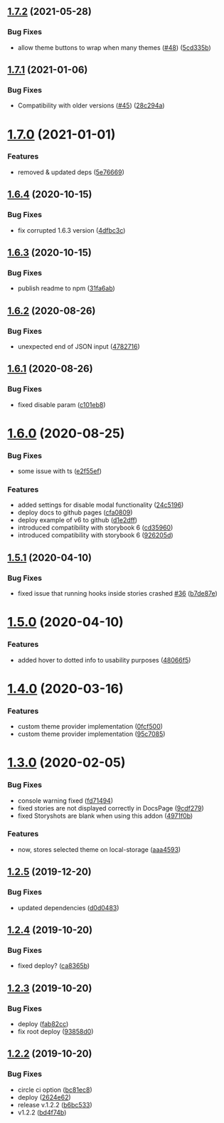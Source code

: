 ## [1.7.2](https://github.com/semoal/themeprovider-storybook/compare/v1.7.1...v1.7.2) (2021-05-28)


### Bug Fixes

* allow theme buttons to wrap when many themes ([#48](https://github.com/semoal/themeprovider-storybook/issues/48)) ([5cd335b](https://github.com/semoal/themeprovider-storybook/commit/5cd335b1e039d5749117ef4070eb9adcb5c26b1c))

## [1.7.1](https://github.com/semoal/themeprovider-storybook/compare/v1.7.0...v1.7.1) (2021-01-06)


### Bug Fixes

* Compatibility with older versions ([#45](https://github.com/semoal/themeprovider-storybook/issues/45)) ([28c294a](https://github.com/semoal/themeprovider-storybook/commit/28c294ad01aae5b735c778e203f407b61891cf9f))

# [1.7.0](https://github.com/semoal/themeprovider-storybook/compare/v1.6.4...v1.7.0) (2021-01-01)


### Features

* removed & updated deps ([5e76669](https://github.com/semoal/themeprovider-storybook/commit/5e76669d054542de44b5529aa9611318e7a0ea84))

## [1.6.4](https://github.com/semoal/themeprovider-storybook/compare/v1.6.3...v1.6.4) (2020-10-15)


### Bug Fixes

* fix corrupted 1.6.3 version ([4dfbc3c](https://github.com/semoal/themeprovider-storybook/commit/4dfbc3c240377aa6493ec5b4537337985825b4bb))

## [1.6.3](https://github.com/semoal/themeprovider-storybook/compare/v1.6.2...v1.6.3) (2020-10-15)


### Bug Fixes

* publish readme to npm ([31fa6ab](https://github.com/semoal/themeprovider-storybook/commit/31fa6abc308b64934a7f95d24447a2315f4054b2))

## [1.6.2](https://github.com/semoal/themeprovider-storybook/compare/v1.6.1...v1.6.2) (2020-08-26)


### Bug Fixes

* unexpected end of JSON input ([4782716](https://github.com/semoal/themeprovider-storybook/commit/478271653fe798d505a787df4640376e5371b805))

## [1.6.1](https://github.com/semoal/themeprovider-storybook/compare/v1.6.0...v1.6.1) (2020-08-26)


### Bug Fixes

* fixed disable param ([c101eb8](https://github.com/semoal/themeprovider-storybook/commit/c101eb84b9f36701ae4bbd4149240cb6b491ce5c))

# [1.6.0](https://github.com/semoal/themeprovider-storybook/compare/v1.5.1...v1.6.0) (2020-08-25)


### Bug Fixes

* some issue with ts ([e2f55ef](https://github.com/semoal/themeprovider-storybook/commit/e2f55eff4bb8f52b865f99af814415282ef1811e))


### Features

* added settings for disable modal functionality ([24c5196](https://github.com/semoal/themeprovider-storybook/commit/24c5196278cd851bef6c1c82d6286aa5e24ee10a))
* deploy docs to github pages ([cfa0809](https://github.com/semoal/themeprovider-storybook/commit/cfa0809bea101bbfa95f1a5b1784ace7a8b2a46e))
* deploy example of v6 to github ([d1e2dff](https://github.com/semoal/themeprovider-storybook/commit/d1e2dffef9b27e6106958e8dbe4425dceab76f97))
* introduced compatibility with storybook 6 ([cd35960](https://github.com/semoal/themeprovider-storybook/commit/cd359609932e7f788d269ff8959b5072b621b927))
* introduced compatibility with storybook 6 ([926205d](https://github.com/semoal/themeprovider-storybook/commit/926205d971dfd0fe354a3fa900aa173e38c4b1c6))

## [1.5.1](https://github.com/semoal/themeprovider-storybook/compare/v1.5.0...v1.5.1) (2020-04-10)


### Bug Fixes

* fixed issue that running hooks inside stories crashed [#36](https://github.com/semoal/themeprovider-storybook/issues/36) ([b7de87e](https://github.com/semoal/themeprovider-storybook/commit/b7de87e4b3b17b127433cbb2f7220c7b4274f764))

# [1.5.0](https://github.com/semoal/themeprovider-storybook/compare/v1.4.0...v1.5.0) (2020-04-10)


### Features

* added hover to dotted info to usability purposes ([48066f5](https://github.com/semoal/themeprovider-storybook/commit/48066f540c30b513777d597c80df9f885501bb09))

# [1.4.0](https://github.com/semoal/themeprovider-storybook/compare/v1.3.0...v1.4.0) (2020-03-16)


### Features

* custom theme provider implementation ([0fcf500](https://github.com/semoal/themeprovider-storybook/commit/0fcf50038f16b034ce3f01cb6b0af766e255f961))
* custom theme provider implementation ([95c7085](https://github.com/semoal/themeprovider-storybook/commit/95c7085b5d132b1d015325654ca9e0a720dc48f1))

# [1.3.0](https://github.com/semoal/themeprovider-storybook/compare/v1.2.5...v1.3.0) (2020-02-05)


### Bug Fixes

* console warning fixed ([fd71494](https://github.com/semoal/themeprovider-storybook/commit/fd71494d8a2ce2d9cb1a88b5cc8d2693d45a2187))
* fixed stories are not displayed correctly in DocsPage ([9cdf279](https://github.com/semoal/themeprovider-storybook/commit/9cdf2793b994d02b54e8b5a4824932897be66a3b))
* fixed Storyshots are blank when using this addon ([4971f0b](https://github.com/semoal/themeprovider-storybook/commit/4971f0ba0958b58850efbcae76775ebabfe6c640))


### Features

* now, stores selected theme on local-storage ([aaa4593](https://github.com/semoal/themeprovider-storybook/commit/aaa459342a7dae84a23a04fb709aee0bb808cd96))

## [1.2.5](https://github.com/semoal/themeprovider-storybook/compare/v1.2.4...v1.2.5) (2019-12-20)


### Bug Fixes

* updated dependencies ([d0d0483](https://github.com/semoal/themeprovider-storybook/commit/d0d04831eff13d8bae46cda6d033fcbaa92b034d))

## [1.2.4](https://github.com/semoal/themeprovider-storybook/compare/v1.2.3...v1.2.4) (2019-10-20)


### Bug Fixes

* fixed deploy? ([ca8365b](https://github.com/semoal/themeprovider-storybook/commit/ca8365b618ec9a5796472083a7d3f9f8779ce7fe))

## [1.2.3](https://github.com/semoal/themeprovider-storybook/compare/v1.2.2...v1.2.3) (2019-10-20)


### Bug Fixes

* deploy ([fab82cc](https://github.com/semoal/themeprovider-storybook/commit/fab82cc248702f401a736f0ae432bec7215d5f97))
* fix root deploy ([93858d0](https://github.com/semoal/themeprovider-storybook/commit/93858d0f5f746c0b0fcff89b63c517a9ddd3c191))

## [1.2.2](https://github.com/semoal/themeprovider-storybook/compare/v1.2.1...v1.2.2) (2019-10-20)


### Bug Fixes

* circle ci option ([bc81ec8](https://github.com/semoal/themeprovider-storybook/commit/bc81ec8eaaa4aa27ceba3131dd157efc403d5daa))
* deploy ([2624e62](https://github.com/semoal/themeprovider-storybook/commit/2624e625d46de820434ab33c135e7dd1c2c0cdb6))
* release v.1.2.2 ([b6bc533](https://github.com/semoal/themeprovider-storybook/commit/b6bc5332b9278874de94c4fc90572f5ae21dfcc2))
* v1.2.2 ([bd4f74b](https://github.com/semoal/themeprovider-storybook/commit/bd4f74b9f69d8203a2251fdc90c2fadf2516bb9f))
